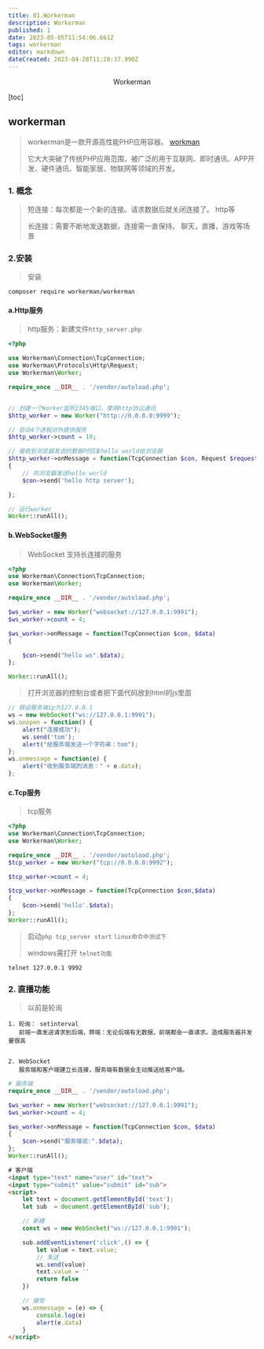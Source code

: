 ```yaml
---
title: 01.Workerman
description: Workerman
published: 1
date: 2023-05-05T11:54:06.661Z
tags: workerman
editor: markdown
dateCreated: 2023-04-28T11:28:37.990Z
---
```


<center>Workerman</center>



[toc]



## workerman

> workerman是一款开源高性能PHP应用容器。 [workman](https://www.workerman.net/)
>
> 它大大突破了传统PHP应用范围，被广泛的用于互联网、即时通讯、APP开发、硬件通讯、智能家居、物联网等领域的开发。



### 1. 概念

> 短连接：每次都是一个新的连接。请求数据后就关闭连接了。 http等
>
> 长连接：需要不断地发送数据，连接需一直保持。 聊天，直播，游戏等场景





### 2.安装

> 安装

```shell
composer require workerman/workerman
```

#### a.Http服务

> http服务：新建文件`http_server.php`

```php
<?php

use Workerman\Connection\TcpConnection;
use Workerman\Protocols\Http\Request;
use Workerman\Worker;

require_once __DIR__ . '/vendor/autoload.php';


// 创建一个Worker监听2345端口，使用http协议通讯
$http_worker = new Worker("http://0.0.0.0:9999");

// 启动4个进程对外提供服务
$http_worker->count = 10;

// 接收到浏览器发送的数据时回复hello world给浏览器
$http_worker->onMessage = function(TcpConnection $con, Request $request)
{
    // 向浏览器发送hello world
    $con->send('hello http server');

};

// 运行worker
Worker::runAll();
```



#### b.WebSocket服务

> WebSocket 支持长连接的服务

```php
<?php
use Workerman\Connection\TcpConnection;
use Workerman\Worker;

require_once __DIR__ . '/vendor/autoload.php';

$ws_worker = new Worker("websocket://127.0.0.1:9991");
$ws_worker->count = 4;

$ws_worker->onMessage = function(TcpConnection $con, $data)
{

    $con->send("hello ws".$data);
};

Worker::runAll();
```

> 打开浏览器的控制台或者把下面代码放到html的js里面

```js
// 假设服务端ip为127.0.0.1
ws = new WebSocket("ws://127.0.0.1:9991");
ws.onopen = function() {
    alert("连接成功");
    ws.send('tom');
    alert("给服务端发送一个字符串：tom");
};
ws.onmessage = function(e) {
    alert("收到服务端的消息：" + e.data);
};
```



#### c.Tcp服务

> tcp服务

```php
<?php
use Workerman\Connection\TcpConnection;
use Workerman\Worker;

require_once __DIR__ . '/vendor/autoload.php';
$tcp_worker = new Worker("tcp://0.0.0.0:9992");

$tcp_worker->count = 4;

$tcp_worker->onMessage = function(TcpConnection $con,$data)
{
    $con->send('hello'.$data);
};
Worker::runAll();
```

> 启动`php tcp_server start` `linux命令中测试下`
>
> windows需打开 `telnet功能` 

```shell
telnet 127.0.0.1 9992
```





### 2. 直播功能

> 以前是轮询

```shell
1. 轮询： setinterval
   前端一直发送请求到后端，弊端：无论后端有无数据，前端都会一直请求。造成服务器并发量很高
   
   
2. WebSocket
   服务端和客户端建立长连接，服务端有数据会主动推送给客户端。
```

```php
# 服务端  
require_once __DIR__ . '/vendor/autoload.php';

$ws_worker = new Worker("websocket://127.0.0.1:9991");
$ws_worker->count = 4;

$ws_worker->onMessage = function(TcpConnection $con, $data)
{
    $con->send("服务端说:".$data);
};
Worker::runAll();
```

```html
# 客户端
<input type="text" name="user" id="text">
<input type="submit" value="submit" id="sub">
<script>
    let text = document.getElementById('text');
    let sub  = document.getElementById('sub');

    // 新建
    const ws = new WebSocket("ws://127.0.0.1:9991");

    sub.addEventListener('click',() => {
        let value = text.value;
        // 发送
        ws.send(value)
        text.value = ''
        return false
    })

    // 接受
    ws.onmessage = (e) => {
        console.log(e)
        alert(e.data)
    }
</script>
```









